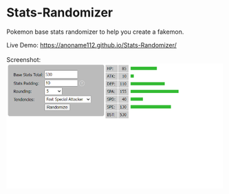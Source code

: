 # Stats-Randomizer
Pokemon base stats randomizer to help you create a fakemon.

Live Demo: https://anoname112.github.io/Stats-Randomizer/
<br /><br />
Screenshot:
<br />
<a href="https://anoname112.github.io/Stats-Randomizer/">
   <img src="https://raw.githubusercontent.com/Anoname112/Stats-Randomizer/main/ss.png" title="Stats Randomizer">
</a>

